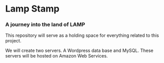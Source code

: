 # Lamp Stamp

### A journey into the land of LAMP

This repository will serve as a holding space for everything related to this project.

We will create two servers. A Wordpress data base and MySQL. These servers will be hosted on Amazon Web Services.
